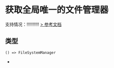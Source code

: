 # 获取全局唯一的文件管理器
支持情况：!!!!!!!!!!
[> 参考文档
](https://developers.weixin.qq.com/miniprogram/dev/api/file/wx.getFileSystemManager.html)
## 类型[​](getFileSystemManager.html#类型)
```tsx
() => FileSystemManager
```

-
